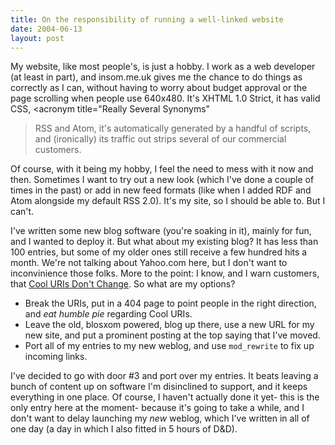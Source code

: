 ```yaml
---
title: On the responsibility of running a well-linked website
date: 2004-06-13
layout: post
---
```


My website, like most people's, is just a
hobby. I work as a web developer (at least in part), and insom.me.uk gives me
the chance to do things as correctly as I can, without having to worry about
budget approval or the page scrolling when people use 640x480. It's XHTML 1.0
Strict, it has valid CSS, <acronym title="Really Several Synonyms"
>RSS</acronym> and Atom, it's automatically generated by a handful of scripts,
and (ironically) its traffic out strips several of our commercial customers.

Of course, with it being my hobby, I feel the need to mess with it now and
then. Sometimes I want to try out a new look (which I've done a couple of
times in the past) or add in new feed formats (like when I added RDF and Atom
alongside my default RSS 2.0). It's my site, so I should be able to. But I can't.

I've written some new blog software (you're soaking in it), mainly for fun,
and I wanted to deploy it. But what about my existing blog? It has less than
100 entries, but some of my older ones still receive a few hundred hits a
month. We're not talking about Yahoo.com here, but I don't want to
inconvinience those folks. More to the point: I know, and I warn customers,
that <a href="http://www.w3.org/Provider/Style/URI"
title="TBL from W3C on URIs">Cool URIs Don't Change</a>. So what are my
options?

* Break the URIs, put in a 404 page to point people in the right direction, and <em>eat humble pie</em> regarding Cool URIs.
* Leave the old, blosxom powered, blog up there, use a new URL for my new site, and put a prominent posting at the top saying that I've moved.
* Port all of my entries to my new weblog, and use `mod_rewrite` to fix up incoming links.

I've decided to go with door #3 and port over my entries. It beats leaving
a bunch of content up on software I'm disinclined to support, and it keeps
everything in one place.  Of course, I haven't actually done it yet- this is
the only entry here at the moment- because it's going to take a while, and I
don't want to delay launching my <em>new</em> weblog, which I've written in
all of one day (a day in which I also fitted in 5 hours of D&amp;D).
